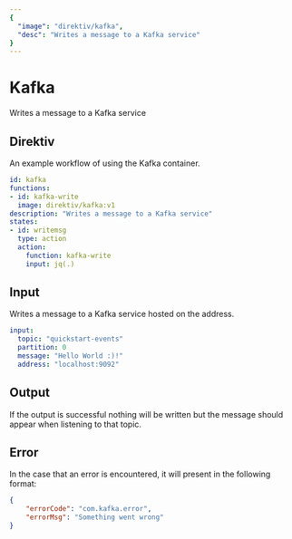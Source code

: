```yaml
---
{
  "image": "direktiv/kafka",
  "desc": "Writes a message to a Kafka service"
}
---
```


# Kafka

Writes a message to a Kafka service


## Direktiv

An example workflow of using the Kafka container.

```yaml
id: kafka
functions:
- id: kafka-write
  image: direktiv/kafka:v1
description: "Writes a message to a Kafka service"
states:
- id: writemsg
  type: action
  action:
    function: kafka-write
    input: jq(.)
```

## Input

Writes a message to a Kafka service hosted on the address.

```yaml
input:
  topic: "quickstart-events"
  partition: 0
  message: "Hello World :)!"
  address: "localhost:9092"
```

## Output

If the output is successful nothing will be written but the message should appear when listening to that topic.

## Error

In the case that an error is encountered, it will present in the following format:

```json
{
    "errorCode": "com.kafka.error",
    "errorMsg": "Something went wrong"
}
```
